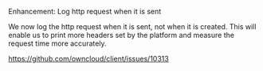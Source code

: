 Enhancement: Log http request when it is sent

We now log the http request when it is sent, not when it is created.
This will enable us to print more headers set by the platform and measure the request time more accurately.

https://github.com/owncloud/client/issues/10313
